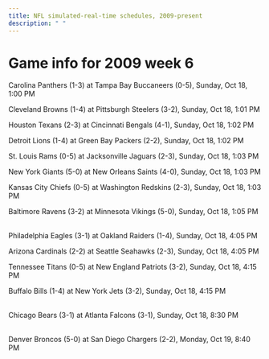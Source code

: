 ```yaml
---
title: NFL simulated-real-time schedules, 2009-present
description: " "
---
```


# Game info for 2009 week 6

Carolina Panthers (1-3) at Tampa Bay Buccaneers (0-5), Sunday, Oct 18, 1:00 PM

Cleveland Browns (1-4) at Pittsburgh Steelers (3-2), Sunday, Oct 18, 1:01 PM

Houston Texans (2-3) at Cincinnati Bengals (4-1), Sunday, Oct 18, 1:02 PM

Detroit Lions (1-4) at Green Bay Packers (2-2), Sunday, Oct 18, 1:02 PM

St. Louis Rams (0-5) at Jacksonville Jaguars (2-3), Sunday, Oct 18, 1:03 PM

New York Giants (5-0) at New Orleans Saints (4-0), Sunday, Oct 18, 1:03 PM

Kansas City Chiefs (0-5) at Washington Redskins (2-3), Sunday, Oct 18, 1:03 PM

Baltimore Ravens (3-2) at Minnesota Vikings (5-0), Sunday, Oct 18, 1:05 PM

<br/>Philadelphia Eagles (3-1) at Oakland Raiders (1-4), Sunday, Oct 18, 4:05 PM

Arizona Cardinals (2-2) at Seattle Seahawks (2-3), Sunday, Oct 18, 4:05 PM

Tennessee Titans (0-5) at New England Patriots (3-2), Sunday, Oct 18, 4:15 PM

Buffalo Bills (1-4) at New York Jets (3-2), Sunday, Oct 18, 4:15 PM

<br/>Chicago Bears (3-1) at Atlanta Falcons (3-1), Sunday, Oct 18, 8:30 PM

<br/>Denver Broncos (5-0) at San Diego Chargers (2-2), Monday, Oct 19, 8:40 PM

